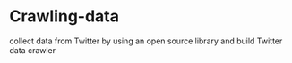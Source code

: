 # Crawling-data
collect data from Twitter by using an open source library and build Twitter data crawler
